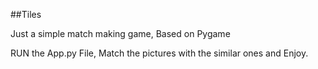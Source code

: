 ##Tiles

Just a simple match making game,
Based on Pygame

RUN the App.py File,
Match the pictures with the similar ones and Enjoy.
